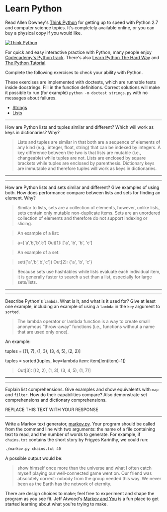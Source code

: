 # Learn Python

Read Allen Downey's [Think Python](http://www.greenteapress.com/thinkpython/) for getting up to speed with Python 2.7 and computer science topics. It's completely available online, or you can buy a physical copy if you would like.

[![Think Python](img/think_python.png)](http://www.greenteapress.com/thinkpython/)

For quick and easy interactive practice with Python, many people enjoy [Codecademy's Python track](http://www.codecademy.com/en/tracks/python). There's also [Learn Python The Hard Way](http://learnpythonthehardway.org/book/) and [The Python Tutorial](https://docs.python.org/2/tutorial/).

Complete the following exercises to check your ability with Python.

These exercises are implemented with doctests, which are runnable tests inside docstrings. Fill in the function definitions. Correct solutions will make it possible to run (for example) `python -m doctest strings.py` with no messages about failures.

 * [Strings](python/strings.py)
 * [Lists](python/lists.py)


---

How are Python lists and tuples similar and different? Which will work as keys in dictionaries? Why?

>Lists and tuples are similar in that both are a sequence of elements of any kind (e.g., integer, float, string) that can be indexed by integers.  A key difference between the two is that lists are mutable (i.e., changeable) while tuples are not.  Lists are enclosed by square brackets while tuples are enclosed by parenthesis.  Dictionary keys are immutable and therefore tuples will work as keys in dictionaries.


---


---

How are Python lists and sets similar and different? Give examples of using both. How does performance compare between lists and sets for finding an element. Why?

>Similar to lists, sets are a collection of elements, however, unlike lists, sets contain only mutable non-duplicate items.  Sets are an unordered collection of elements and therefore do not support indexing or slicing.  

>An example of a list:

>a=[‘a’,’b’,’b’,’c’]
>Out[1]: ['a', 'b', 'b', 'c']

>An example of a set:

>set(['a','b','b','c'])
>Out[2]: {'a', 'b', 'c'}

>Because sets use hashtables while lists evaluate each individual item, it is generally faster to search a set than a list, especially for large sets/lists.


---


---

Describe Python's `lambda`. What is it, and what is it used for? Give at least one example, including an example of using a `lambda` in the `key` argument to `sorted`.

>The lambda operator or lambda function is a way to create small anonymous “throw-away” functions (i.e., functions without a name that are used only once). 

An example:

tuples =  [(1, 7), (1, 3), (3, 4, 5), (2, 2)]

tuples = sorted(tuples, key=lambda item: item[len(item)-1])
 >Out[3]: [(2, 2), (1, 3), (3, 4, 5), (1, 7)]


---


---

Explain list comprehensions. Give examples and show equivalents with `map` and `filter`. How do their capabilities compare? Also demonstrate set comprehensions and dictionary comprehensions.

REPLACE THIS TEXT WITH YOUR RESPONSE

---


Write a Markov text generator, [markov.py](python/markov.py). Your program should be called from the command line with two arguments: the name of a file containing text to read, and the number of words to generate. For example, if `chains.txt` contains the short story by Frigyes Karinthy, we could run:

```bash
./markov.py chains.txt 40
```

A possible output would be:

> show himself once more than the universe and what I often catch myself playing our well-connected game went on. Our friend was absolutely correct: nobody from the group needed this way. We never been as the Earth has the network of eternity.

There are design choices to make; feel free to experiment and shape the program as you see fit. Jeff Atwood's [Markov and You](http://blog.codinghorror.com/markov-and-you/) is a fun place to get started learning about what you're trying to make.
